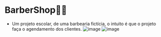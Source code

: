 # BarberShop🧔💈

- Um projeto escolar, de uma barbearia fictícia, o intuito é que o projeto faça o agendamento dos clientes.
![image](https://user-images.githubusercontent.com/61357219/134562753-5459c907-3dca-4aee-9649-b478a9a9eaf7.png)
![image](https://user-images.githubusercontent.com/61357219/134562794-d212ba3e-5a6b-4b5b-8f63-c4165371ac2f.png)


